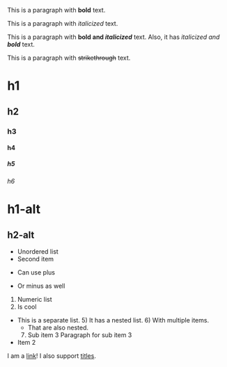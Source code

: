 This is a paragraph with **bold** text.

This is a paragraph with _italicized_ text.

This is a paragraph with __bold and *italicized*__ text. Also, it has _italicized and **bold**_ text.

This is a paragraph with ~~strikethrough~~ text.

# h1

## h2

### h3

#### h4

##### h5

###### h6

h1-alt
======

h2-alt
------

* Unordered list
* Second item
+ Can use plus
- Or minus as well

1. Numeric list
2. Is cool

* This is a separate list.
  5) It has a nested list.
  6) With multiple items.
    * That are also nested.
  7) Sub item 3
    Paragraph for sub item 3
* Item 2

I am a [link](https://auroratide.com)! I also support [titles](https://auroratide.com "the title").